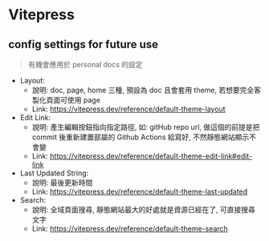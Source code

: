 # Vitepress

## config settings for future use
> 有機會應用於 personal docs 的設定
- Layout:
  - 說明: doc, page, home 三種, 預設為 doc 且會套用 theme, 若想要完全客製化頁面可使用 page
  - Link: https://vitepress.dev/reference/default-theme-layout
- Edit Link:
  - 說明: 產生編輯按鈕指向指定路徑, 如: gitHub repo url, 做這個的前提是把 commit 後重新建置部屬的 Github Actions 給寫好, 不然靜態網站顯示不會變
  -  Link: https://vitepress.dev/reference/default-theme-edit-link#edit-link
- Last Updated String: 
  - 說明: 最後更新時間
  -  Link: https://vitepress.dev/reference/default-theme-last-updated
- Search: 
  - 說明: 全域頁面搜尋, 靜態網站最大的好處就是資源已經在了, 可直接搜尋文字
  -  Link: https://vitepress.dev/reference/default-theme-search
